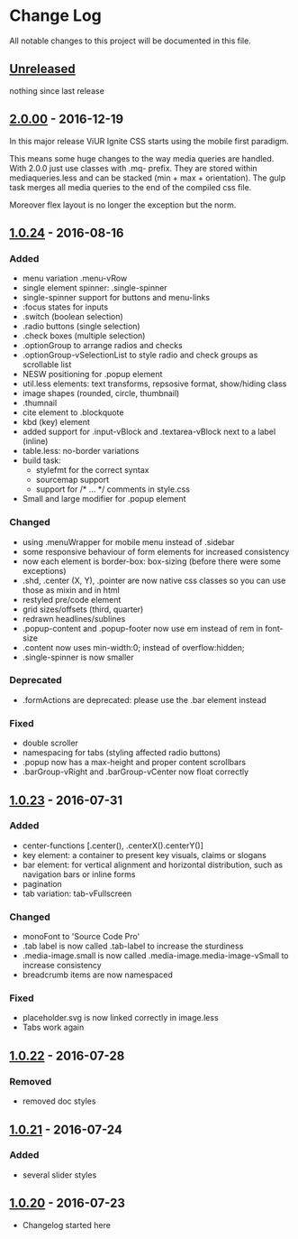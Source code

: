 # Change Log
All notable changes to this project will be documented in this file.

## [Unreleased]
nothing since last release

## [2.0.00] - 2016-12-19

In this major release ViUR Ignite CSS starts using the mobile first paradigm.

This means some huge changes to the way media queries are handled.
With 2.0.0 just use classes with .mq- prefix.
They are stored within mediaqueries.less and can be stacked (min + max + orientation).
The gulp task merges all media queries to the end of the compiled css file.

Moreover flex layout is no longer the exception but the norm.

## [1.0.24] - 2016-08-16
### Added
- menu variation .menu-vRow
- single element spinner: .single-spinner
- single-spinner support for buttons and menu-links
- :focus states for inputs
- .switch (boolean selection)
- .radio buttons (single selection)
- .check boxes (multiple selection)
- .optionGroup to arrange radios and checks
- .optionGroup-vSelectionList to style radio and check groups as scrollable list
- NESW positioning for .popup element
- util.less elements: text transforms, repsosive format, show/hiding class
- image shapes (rounded, circle, thumbnail)
- .thumnail
- cite element to .blockquote
- kbd (key) element
- added support for .input-vBlock and .textarea-vBlock next to a label (inline)
- table.less: no-border variations
- build task:
	- stylefmt for the correct syntax
	- sourcemap support
	- support for /* ... */ comments in style.css
- Small and large modifier for .popup element

### Changed
- using .menuWrapper for mobile menu instead of .sidebar
- some responsive behaviour of form elements for increased consistency
- now each element is border-box: box-sizing (before there were some exceptions)
- .shd, .center (X, Y), .pointer are now native css classes so you can use those as mixin and in html
- restyled pre/code element
- grid sizes/offsets (third, quarter)
- redrawn headlines/sublines
- .popup-content and .popup-footer now use em instead of rem in font-size
- .content now uses min-width:0; instead of overflow:hidden;
- .single-spinner is now smaller

### Deprecated
- .formActions are deprecated: please use the .bar element instead

### Fixed
- double scroller
- namespacing for tabs (styling affected radio buttons)
- .popup now has a max-height and proper content scrollbars
- .barGroup-vRight and .barGroup-vCenter now float correctly


## [1.0.23] - 2016-07-31
### Added
- center-functions [.center(), .centerX().centerY()]
- key element: a container to present key visuals, claims or slogans
- bar element: for vertical alignment and horizontal distribution, such as navigation bars or inline forms
- pagination
- tab variation: tab-vFullscreen

### Changed
- monoFont to 'Source Code Pro'
- .tab label is now called .tab-label to increase the sturdiness
- .media-image.small is now called .media-image.media-image-vSmall to increase consistency
- breadcrumb items are now namespaced

### Fixed
- placeholder.svg is now linked correctly in image.less
- Tabs work again


## [1.0.22] - 2016-07-28
### Removed
- removed doc styles


## [1.0.21] - 2016-07-24
### Added
- several slider styles


## [1.0.20] - 2016-07-23
- Changelog started here


[Unreleased]: https://github.com/viur-ignite/viur-ignite-css/compare/2.0.00...master
[2.0.00]: https://github.com/viur-ignite/viur-ignite-css/compare/1.0.24...2.0.00
[1.0.24]: https://github.com/viur-ignite/viur-ignite-css/compare/1.0.23...1.0.24
[1.0.23]: https://github.com/viur-ignite/viur-ignite-css/compare/1.0.22...1.0.23
[1.0.22]: https://github.com/viur-ignite/viur-ignite-css/compare/1.0.21...1.0.22
[1.0.21]: https://github.com/viur-ignite/viur-ignite-css/compare/1.0.20...1.0.21
[1.0.20]: https://github.com/viur-ignite/viur-ignite-css/compare/02a8706fb892b091bfa913d3194736a5d5a1ef4a...1.0.20
